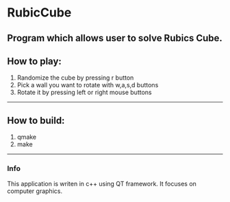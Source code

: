 # RubicCube
Program which allows user to solve Rubics Cube.
---
## How to play:
1. Randomize the cube by pressing r button
1. Pick a wall you want to rotate with w,a,s,d buttons
1. Rotate it by pressing left or right mouse buttons
---
## How to build:
1. qmake
1. make
---
### Info
This application is writen in c++ using QT framework. 
It focuses on computer graphics.
